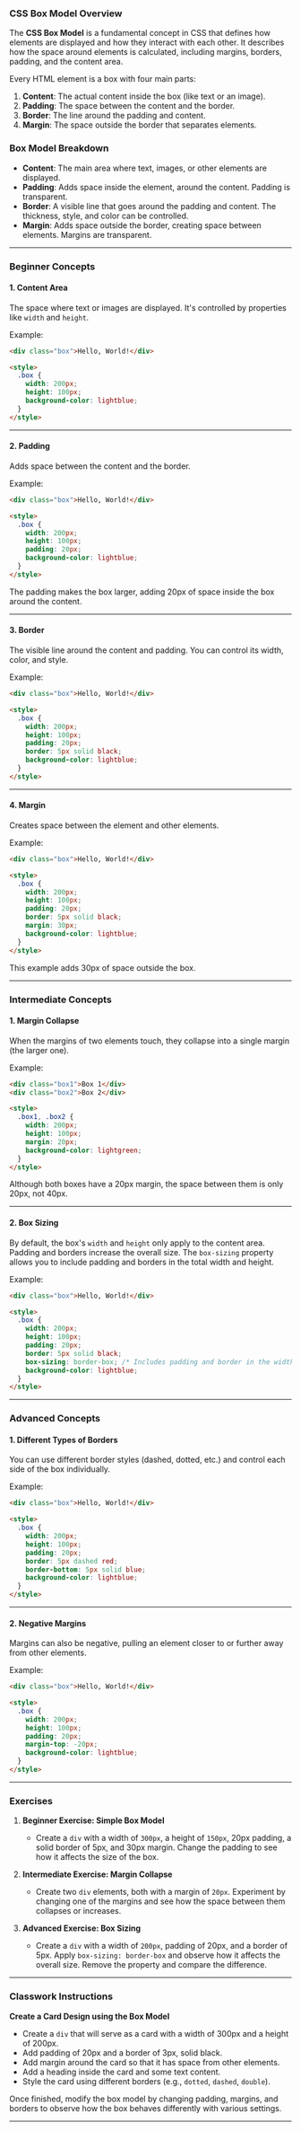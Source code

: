 

### **CSS Box Model Overview**

The **CSS Box Model** is a fundamental concept in CSS that defines how elements are displayed and how they interact with each other. It describes how the space around elements is calculated, including margins, borders, padding, and the content area.

Every HTML element is a box with four main parts:

1. **Content**: The actual content inside the box (like text or an image).
2. **Padding**: The space between the content and the border.
3. **Border**: The line around the padding and content.
4. **Margin**: The space outside the border that separates elements.

### **Box Model Breakdown**

- **Content**: The main area where text, images, or other elements are displayed.
- **Padding**: Adds space inside the element, around the content. Padding is transparent.
- **Border**: A visible line that goes around the padding and content. The thickness, style, and color can be controlled.
- **Margin**: Adds space outside the border, creating space between elements. Margins are transparent.

---

### **Beginner Concepts**

#### **1. Content Area**
The space where text or images are displayed. It's controlled by properties like `width` and `height`.

Example:

```html
<div class="box">Hello, World!</div>

<style>
  .box {
    width: 200px;
    height: 100px;
    background-color: lightblue;
  }
</style>
```

---

#### **2. Padding**
Adds space between the content and the border.

Example:

```html
<div class="box">Hello, World!</div>

<style>
  .box {
    width: 200px;
    height: 100px;
    padding: 20px;
    background-color: lightblue;
  }
</style>
```

The padding makes the box larger, adding 20px of space inside the box around the content.

---

#### **3. Border**
The visible line around the content and padding. You can control its width, color, and style.

Example:

```html
<div class="box">Hello, World!</div>

<style>
  .box {
    width: 200px;
    height: 100px;
    padding: 20px;
    border: 5px solid black;
    background-color: lightblue;
  }
</style>
```

---

#### **4. Margin**
Creates space between the element and other elements.

Example:

```html
<div class="box">Hello, World!</div>

<style>
  .box {
    width: 200px;
    height: 100px;
    padding: 20px;
    border: 5px solid black;
    margin: 30px;
    background-color: lightblue;
  }
</style>
```

This example adds 30px of space outside the box.

---

### **Intermediate Concepts**

#### **1. Margin Collapse**
When the margins of two elements touch, they collapse into a single margin (the larger one).

Example:

```html
<div class="box1">Box 1</div>
<div class="box2">Box 2</div>

<style>
  .box1, .box2 {
    width: 200px;
    height: 100px;
    margin: 20px;
    background-color: lightgreen;
  }
</style>
```

Although both boxes have a 20px margin, the space between them is only 20px, not 40px.

---

#### **2. Box Sizing**
By default, the box's `width` and `height` only apply to the content area. Padding and borders increase the overall size. The `box-sizing` property allows you to include padding and borders in the total width and height.

Example:

```html
<div class="box">Hello, World!</div>

<style>
  .box {
    width: 200px;
    height: 100px;
    padding: 20px;
    border: 5px solid black;
    box-sizing: border-box; /* Includes padding and border in the width/height */
    background-color: lightblue;
  }
</style>
```

---

### **Advanced Concepts**

#### **1. Different Types of Borders**
You can use different border styles (dashed, dotted, etc.) and control each side of the box individually.

Example:

```html
<div class="box">Hello, World!</div>

<style>
  .box {
    width: 200px;
    height: 100px;
    padding: 20px;
    border: 5px dashed red;
    border-bottom: 5px solid blue;
    background-color: lightblue;
  }
</style>
```

---

#### **2. Negative Margins**
Margins can also be negative, pulling an element closer to or further away from other elements.

Example:

```html
<div class="box">Hello, World!</div>

<style>
  .box {
    width: 200px;
    height: 100px;
    padding: 20px;
    margin-top: -20px;
    background-color: lightblue;
  }
</style>
```

---

### **Exercises**

1. **Beginner Exercise: Simple Box Model**
   - Create a `div` with a width of `300px`, a height of `150px`, 20px padding, a solid border of 5px, and 30px margin. Change the padding to see how it affects the size of the box.

2. **Intermediate Exercise: Margin Collapse**
   - Create two `div` elements, both with a margin of `20px`. Experiment by changing one of the margins and see how the space between them collapses or increases.

3. **Advanced Exercise: Box Sizing**
   - Create a `div` with a width of `200px`, padding of 20px, and a border of 5px. Apply `box-sizing: border-box` and observe how it affects the overall size. Remove the property and compare the difference.

---

### **Classwork Instructions**

**Create a Card Design using the Box Model**

- Create a `div` that will serve as a card with a width of 300px and a height of 200px.
- Add padding of 20px and a border of 3px, solid black.
- Add margin around the card so that it has space from other elements.
- Add a heading inside the card and some text content.
- Style the card using different borders (e.g., `dotted`, `dashed`, `double`).

Once finished, modify the box model by changing padding, margins, and borders to observe how the box behaves differently with various settings.

---

